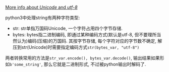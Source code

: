 [More info about *Unicode* and *utf-8*](obsidian://open?vault=OOS&file=Hardware%26Convention%2FUnicode%20%E5%92%8C%20UTF-8%20%E4%B9%8B%E9%97%B4%E7%9A%84%E5%85%B3%E7%B3%BB)

python3中处理string有两种字符类型:
- str: str单指万国码Unicode, 一个字符占用四个字节存储.
- bytes: bytes指二进制编码, 即通过某种编码方式(默认是utf-8, 但不要理所当然认为)编码(压缩)的万国码. 其按字节存储, 每个字符对应的字节数不确定, 解压到str(Unicode)时需要指定编码方式`str(bytes_var, "utf-8")`

两者转换常用的方法是`str_var.encode(), bytes_var.decode()`, 输出结果如果形如`b'some_string'`, 那么它就是二进制形式, 不过被python输出时解码了.